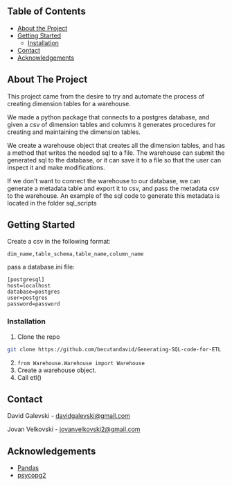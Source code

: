 
<!-- TABLE OF CONTENTS -->
## Table of Contents

* [About the Project](#about-the-project)
* [Getting Started](#getting-started)
  * [Installation](#installation)
* [Contact](#contact)
* [Acknowledgements](#acknowledgements)



<!-- ABOUT THE PROJECT -->
## About The Project
This project came from the desire to try and automate the process of creating dimension tables for a warehouse.

We made a python package that connects to a postgres database, and given a csv of dimension tables and columns it generates procedures for creating and maintaining the dimension tables.

We create a warehouse object that creates all the dimension tables, and has a method that writes the needed sql to a file.
The warehouse can submit the generated sql to the database, or it can save it to a file so that the user can inspect it and make modifications.


If we don't want to connect the warehouse to our database, we can generate a metadata table and export it to csv, and pass the metadata csv to the warehouse. An example of the sql code to generate this metadata is located in the folder sql_scripts

<!-- GETTING STARTED -->
## Getting Started
Create a csv in the following format:

```dim_name,table_schema,table_name,column_name```

pass a database.ini file:
```
[postgresql]
host=localhost
database=postgres
user=postgres
password=password
```


### Installation
1. Clone the repo
```sh
git clone https://github.com/becutandavid/Generating-SQL-code-for-ETL
```
2. ```from Warehouse.Warehouse import Warehouse```
3.  Create a warehouse object. 
4. Call etl()

<!-- CONTACT -->
## Contact

David Galevski - davidgalevski@gmail.com

Jovan Velkovski - jovanvelkovski2@gmail.com

<!-- ACKNOWLEDGEMENTS -->
## Acknowledgements
* [Pandas](https://pandas.pydata.org/) 
* [psycopg2](https://pypi.org/project/psycopg2/)


